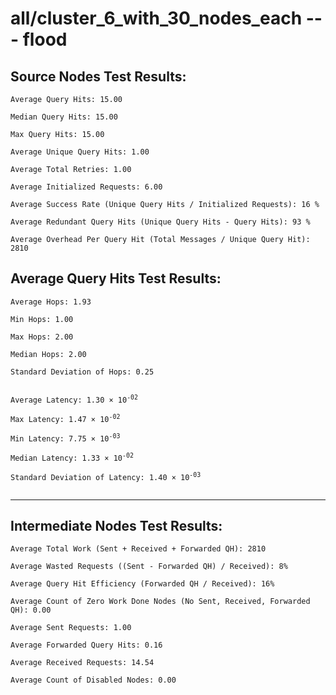 # all/cluster_6_with_30_nodes_each --- flood
## Source Nodes Test Results:
	Average Query Hits: 15.00

	Median Query Hits: 15.00

	Max Query Hits: 15.00

	Average Unique Query Hits: 1.00

	Average Total Retries: 1.00

	Average Initialized Requests: 6.00

	Average Success Rate (Unique Query Hits / Initialized Requests): 16 %

	Average Redundant Query Hits (Unique Query Hits - Query Hits): 93 %

	Average Overhead Per Query Hit (Total Messages / Unique Query Hit): 2810



## Average Query Hits Test Results:
<pre><code>Average Hops: 1.93

Min Hops: 1.00

Max Hops: 2.00

Median Hops: 2.00

Standard Deviation of Hops: 0.25


Average Latency: 1.30 × 10<sup>-02</sup>

Max Latency: 1.47 × 10<sup>-02</sup>

Min Latency: 7.75 × 10<sup>-03</sup>

Median Latency: 1.33 × 10<sup>-02</sup>

Standard Deviation of Latency: 1.40 × 10<sup>-03</sup>

</code></pre>

---------------------------------------------
## Intermediate Nodes Test Results:

	Average Total Work (Sent + Received + Forwarded QH): 2810

	Average Wasted Requests ((Sent - Forwarded QH) / Received): 8%

	Average Query Hit Efficiency (Forwarded QH / Received): 16%

	Average Count of Zero Work Done Nodes (No Sent, Received, Forwarded QH): 0.00

	Average Sent Requests: 1.00

	Average Forwarded Query Hits: 0.16

	Average Received Requests: 14.54

	Average Count of Disabled Nodes: 0.00

